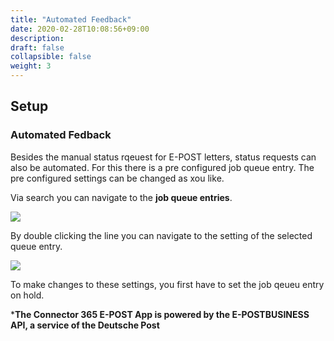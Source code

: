 ```yaml
---
title: "Automated Feedback"
date: 2020-02-28T10:08:56+09:00
description: 
draft: false
collapsible: false
weight: 3
---
```

## Setup

### Automated Fedback
Besides the manual status rqeuest for E-POST letters, status requests can also be automated.
For this there is a pre configured job queue entry.
The pre configured settings can be changed as xou like.

Via search you can navigate to the **job queue entries**.

![](images/apps/E-POST/en-us/app_queues.png)

By double clicking the line you can navigate to the setting of the selected queue entry.

![](images/apps/E-POST/de-de/app_feedback_queue.png)

To make changes to these settings, you first have to set the job qeueu entry on hold.

***The Connector 365 E-POST App is powered by the E-POSTBUSINESS API, a service of the Deutsche Post**
